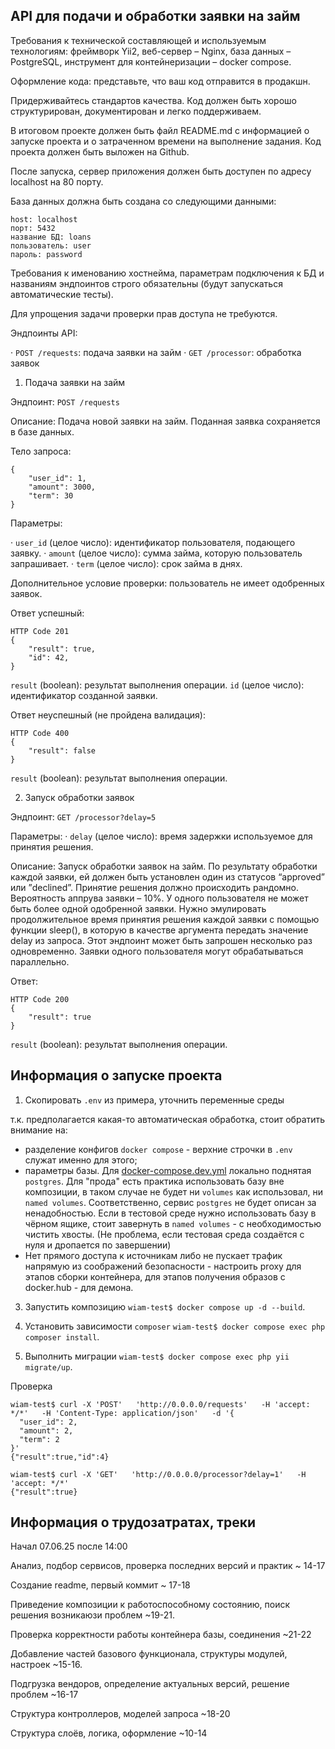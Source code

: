 API для подачи и обработки заявки на займ
-


Требования к технической составляющей и используемым технологиям: 
фреймворк Yii2, веб-сервер – Nginx, база данных – PostgreSQL, инструмент для контейнеризации – docker compose.

Оформление кода: представьте, что ваш код отправится в продакшн. 

Придерживайтесь стандартов качества. Код должен быть хорошо структурирован, документирован и легко поддерживаем.

В итоговом проекте должен быть файл README.md с информацией о запуске проекта и о затраченном времени на выполнение задания. 
Код проекта должен быть выложен на Github.

После запуска, сервер приложения должен быть доступен по адресу localhost на 80 порту.

База данных должна быть создана со следующими данными:
```
host: localhost
порт: 5432
название БД: loans
пользователь: user
пароль: password
```

Требования к именованию хостнейма, параметрам подключения к БД и названиям эндпоинтов строго обязательны 
(будут запускаться автоматические тесты).

Для упрощения задачи проверки прав доступа не требуются.

Эндпоинты API:

·   `POST /requests`: подача заявки на займ
·   `GET /processor`: обработка заявок

1. Подача заявки на займ

Эндпоинт: `POST /requests`

Описание: Подача новой заявки на займ. Поданная заявка сохраняется в базе данных.

Тело запроса:
```
{
    "user_id": 1,
    "amount": 3000,
    "term": 30
}
```

Параметры:

·   `user_id` (целое число): идентификатор пользователя, подающего заявку.
·   `amount` (целое число): сумма займа, которую пользователь запрашивает.
·   `term` (целое число): срок займа в днях.

Дополнительное условие проверки: пользователь не имеет одобренных заявок.

Ответ успешный:
```
HTTP Code 201
{
    "result": true,
    "id": 42,
}
```
`result` (boolean): результат выполнения операции.
`id` (целое число): идентификатор созданной заявки.

Ответ неуспешный (не пройдена валидация):
```
HTTP Code 400
{
    "result": false
}
```

`result` (boolean): результат выполнения операции.



2. Запуск обработки заявок

Эндпоинт: `GET /processor?delay=5`

Параметры:
·   `delay` (целое число): время задержки используемое для принятия решения.

Описание: Запуск обработки заявок на займ. По результату обработки каждой заявки, ей должен быть установлен 
один из статусов “approved” или ”declined”. Принятие решения должно происходить рандомно. 
Вероятность аппрува заявки – 10%. У одного пользователя не может быть более одной одобренной заявки. 
Нужно эмулировать продолжительное время принятия решения каждой заявки с помощью функции sleep(), 
в которую в качестве аргумента передать значение delay из запроса. 
Этот эндпоинт может быть запрошен несколько раз одновременно. 
Заявки одного пользователя могут обрабатываться параллельно.

Ответ:
```
HTTP Code 200
{
    "result": true
}
```

`result` (boolean): результат выполнения операции.




Информация о запуске проекта
-

1. Скопировать `.env` из примера, уточнить переменные среды

т.к. предполагается какая-то автоматическая обработка, стоит обратить внимание на:
- разделение конфигов `docker compose` - верхние строчки в `.env` служат именно для этого;
- параметры базы. Для [docker-compose.dev.yml](docker-compose.dev.yml) локально поднятая `postgres`. Для "прода" есть
практика использовать базу вне композиции, в таком случае не будет ни `volumes` как использовал, ни `named volumes`.
Соответственно, сервис `postgres` не будет описан за ненадобностью. Если в тестовой среде нужно использовать базу 
в чёрном ящике, стоит завернуть в `named volumes` - с необходимостью чистить хвосты.
  (Не проблема, если тестовая среда создаётся с нуля и дропается по завершении)
- Нет прямого доступа к источникам либо не пускает трафик напрямую из соображений безопасности - настроить proxy 
для этапов сборки контейнера, для этапов получения образов с docker.hub - для демона. 


3. Запустить композицию `wiam-test$ docker compose up -d --build`.

3. Установить зависимости `composer` `wiam-test$ docker compose exec php composer install`. 

4. Выполнить миграции `wiam-test$ docker compose exec php yii migrate/up`.

Проверка
```
wiam-test$ curl -X 'POST'   'http://0.0.0.0/requests'   -H 'accept: */*'   -H 'Content-Type: application/json'   -d '{
  "user_id": 2,
  "amount": 2,
  "term": 2
}'
{"result":true,"id":4}
```
```
wiam-test$ curl -X 'GET'   'http://0.0.0.0/processor?delay=1'   -H 'accept: */*'
{"result":true}
```

Информация о трудозатратах, треки
- 

Начал 07.06.25 после 14:00

Анализ, подбор сервисов, проверка последних версий и практик ~ 14-17

Создание readme, первый коммит ~ 17-18

Приведение композиции к работоспособному состоянию, поиск решения возникаюзи проблем ~19-21.

Проверка корректности работы контейнера базы, соединения ~21-22

Добавление частей базового функционала, структуры модулей, настроек ~15-16.

Подгрузка вендоров, определение актуальных версий, решение проблем ~16-17 

Структура контроллеров, моделей запроса ~18-20

Структура слоёв, логика, оформление ~10-14